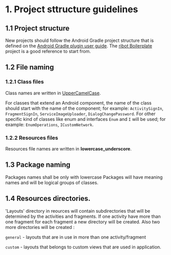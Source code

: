 # 1. Project sttructure guidelines

## 1.1 Project structure

New projects should follow the Android Gradle project structure that is defined on the [Android Gradle plugin user guide](http://tools.android.com/tech-docs/new-build-system/user-guide#TOC-Project-Structure). The [ribot Boilerplate](https://github.com/ribot/android-boilerplate) project is a good reference to start from.

## 1.2 File naming

### 1.2.1 Class files
Class names are written in [UpperCamelCase](http://en.wikipedia.org/wiki/CamelCase).

For classes that extend an Android component, the name of the class should start with the name of the component; for example: `ActivitySignIn`, `FragmentSignIn`, `ServiceImageUploader`, `DialogChangePassword`.
For other specific kind of classes like enum and interfaces `Enum` and `I` will be used; for example:
`EnumOperations`, `ICustomNetwork`.


### 1.2.2 Resources files

Resources file names are written in __lowercase_underscore__.

## 1.3 Package naming
Packages names shall be only with lowercase
Packages will have meaning names and will be logical groups of classes.

## 1.4 Resources directories.
'Layouts' directory in reources will contain subdirectories that will be determined by the activities and fragments. If one activity have more than one fragment for each fragment a new directory will be created.
Also two more directories will be created :

`general` - layouts that are in use in more than one activity/fragment

`custom` - layouts that belongs to custom views that are used in application.

